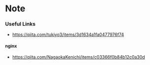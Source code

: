Note
===



### Useful Links


- https://qiita.com/tukiyo3/items/3d1634a1fa0477976f74


#### nginx
- https://qiita.com/NagaokaKenichi/items/c03366f0b84b12c0a30d

